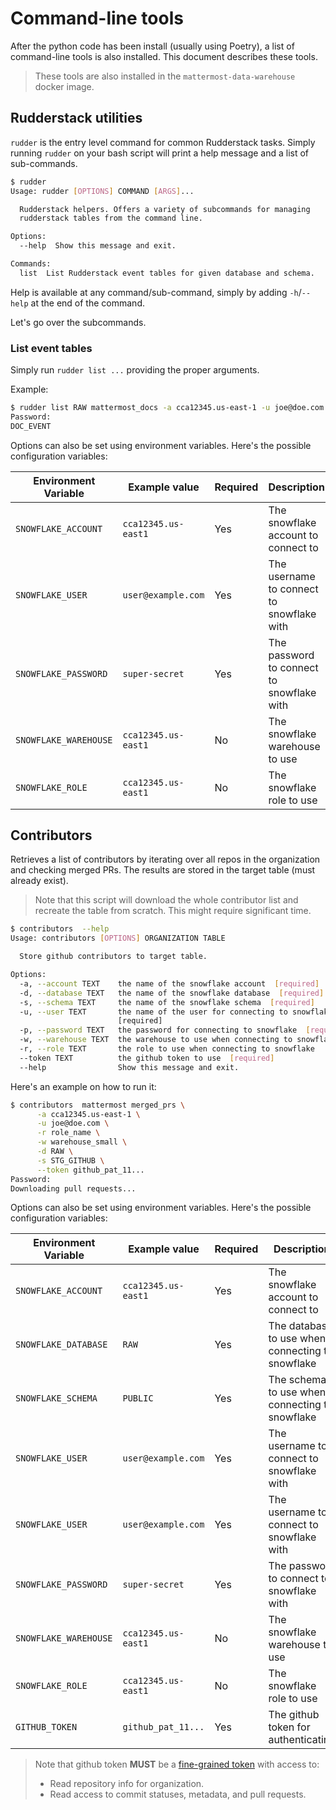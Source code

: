 # Command-line tools

After the python code has been install (usually using Poetry), a list of command-line tools is also installed. This 
document describes these tools. 

> These tools are also installed in the `mattermost-data-warehouse` docker image.

## Rudderstack utilities

`rudder` is the entry level command for common Rudderstack tasks. Simply running `rudder` on your bash script will 
print a help message and a list of sub-commands.

```bash
$ rudder
Usage: rudder [OPTIONS] COMMAND [ARGS]...

  Rudderstack helpers. Offers a variety of subcommands for managing
  rudderstack tables from the command line.

Options:
  --help  Show this message and exit.

Commands:
  list  List Rudderstack event tables for given database and schema.
```

Help is available at any command/sub-command, simply by adding `-h`/`--help` at the end of the command.

Let's go over the subcommands.

### List event tables

Simply run `rudder list ...` providing the proper arguments.

Example:
```bash
$ rudder list RAW mattermost_docs -a cca12345.us-east-1 -u joe@doe.com -r role_name -w warehouse_small
Password: 
DOC_EVENT
```

Options can also be set using environment variables. Here's the possible configuration variables:

| Environment Variable  | Example value       | Required | Description                               |
|-----------------------|---------------------|----------|-------------------------------------------|
| `SNOWFLAKE_ACCOUNT`   | `cca12345.us-east1` | Yes      | The snowflake account to connect to       |
| `SNOWFLAKE_USER`      | `user@example.com`  | Yes      | The username to connect to snowflake with |
| `SNOWFLAKE_PASSWORD`  | `super-secret`      | Yes      | The password to connect to snowflake with |
| `SNOWFLAKE_WAREHOUSE` | `cca12345.us-east1` | No       | The snowflake warehouse to use            |
| `SNOWFLAKE_ROLE`      | `cca12345.us-east1` | No       | The snowflake role to use                 |

 
## Contributors

Retrieves a list of contributors by iterating over all repos in the organization and checking merged PRs. The results
are stored in the target table (must already exist).

> Note that this script will download the whole contributor list and recreate the table from scratch. This might require
> significant time.

```bash
$ contributors  --help
Usage: contributors [OPTIONS] ORGANIZATION TABLE

  Store github contributors to target table.

Options:
  -a, --account TEXT    the name of the snowflake account  [required]
  -d, --database TEXT   the name of the snowflake database  [required]
  -s, --schema TEXT     the name of the snowflake schema  [required]
  -u, --user TEXT       the name of the user for connecting to snowflake
                        [required]
  -p, --password TEXT   the password for connecting to snowflake  [required]
  -w, --warehouse TEXT  the warehouse to use when connecting to snowflake
  -r, --role TEXT       the role to use when connecting to snowflake
  --token TEXT          the github token to use  [required]
  --help                Show this message and exit.
```

Here's an example on how to run it:

```bash
$ contributors  mattermost merged_prs \
      -a cca12345.us-east-1 \
      -u joe@doe.com \
      -r role_name \
      -w warehouse_small \
      -d RAW \
      -s STG_GITHUB \
      --token github_pat_11...
Password: 
Downloading pull requests...

```

Options can also be set using environment variables. Here's the possible configuration variables:

| Environment Variable  | Example value       | Required | Description                                     |
|-----------------------|---------------------|----------|-------------------------------------------------|
| `SNOWFLAKE_ACCOUNT`   | `cca12345.us-east1` | Yes      | The snowflake account to connect to             |
| `SNOWFLAKE_DATABASE`  | `RAW`               | Yes      | The database to use when connecting to snowflake |
| `SNOWFLAKE_SCHEMA`    | `PUBLIC`            | Yes      | The schema to use when connecting to snowflake  |
| `SNOWFLAKE_USER`      | `user@example.com`  | Yes      | The username to connect to snowflake with       |
| `SNOWFLAKE_USER`      | `user@example.com`  | Yes      | The username to connect to snowflake with       |
| `SNOWFLAKE_PASSWORD`  | `super-secret`      | Yes      | The password to connect to snowflake with       |
| `SNOWFLAKE_WAREHOUSE` | `cca12345.us-east1` | No       | The snowflake warehouse to use                  |
| `SNOWFLAKE_ROLE`      | `cca12345.us-east1` | No       | The snowflake role to use                       |
| `GITHUB_TOKEN`        | `github_pat_11...`  | Yes      | The github token for authenticating             |

> Note that github token **MUST** be a [fine-grained token](https://docs.github.com/en/authentication/keeping-your-account-and-data-secure/creating-a-personal-access-token#creating-a-fine-grained-personal-access-token)
> with access to:
>  - Read repository info for organization.
>  - Read access to commit statuses, metadata, and pull requests.